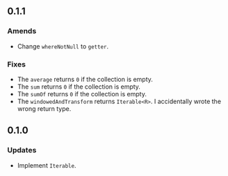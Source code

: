 ## 0.1.1
### Amends
- Change `whereNotNull` to `getter`.

### Fixes
- The `average` returns `0` if the collection is empty.
- The `sum` returns `0` if the collection is empty.
- The `sumOf` returns `0` if the collection is empty.
- The `windowedAndTransform` returns `Iterable<R>`. I accidentally wrote the wrong return type.

## 0.1.0
### Updates
- Implement `Iterable`.